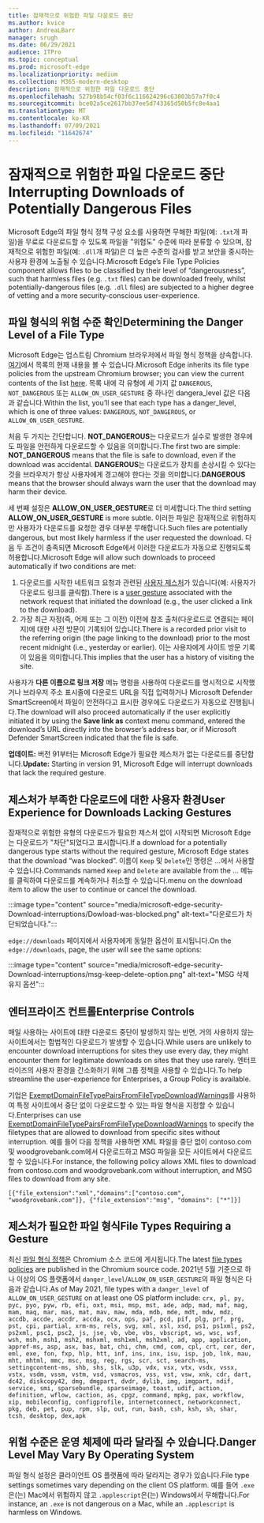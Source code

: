 ```yaml
---
title: 잠재적으로 위험한 파일 다운로드 중단
ms.author: kvice
author: AndreaLBarr
manager: srugh
ms.date: 06/29/2021
audience: ITPro
ms.topic: conceptual
ms.prod: microsoft-edge
ms.localizationpriority: medium
ms.collection: M365-modern-desktop
description: 잠재적으로 위험한 파일 다운로드 중단
ms.openlocfilehash: 527b98b54cf03f6c116624296c63803b57a7f0c4
ms.sourcegitcommit: bce02a5ce2617bb37ee5d743365d50b5fc8e4aa1
ms.translationtype: MT
ms.contentlocale: ko-KR
ms.lasthandoff: 07/09/2021
ms.locfileid: "11642674"
---
```

# <a name="interrupting-downloads-of-potentially-dangerous-files"></a><span data-ttu-id="00dfc-103">잠재적으로 위험한 파일 다운로드 중단</span><span class="sxs-lookup"><span data-stu-id="00dfc-103">Interrupting Downloads of Potentially Dangerous Files</span></span>

<span data-ttu-id="00dfc-104">Microsoft Edge의 파일 형식 정책 구성 요소를 사용하면 무해한 파일(예: `.txt`개 파일)을 무료로 다운로드할 수 있도록 파일을 "위험도" 수준에 따라 분류할 수 있으며, 잠재적으로 위험한 파일(예: `.dll`개 파일)은 더 높은 수준의 검사를 받고 보안을 중시하는 사용자 환경에 노출될 수 있습니다.</span><span class="sxs-lookup"><span data-stu-id="00dfc-104">Microsoft Edge’s File Type Policies component allows files to be classified by their level of “dangerousness”, such that harmless files (e.g. `.txt` files) can be downloaded freely, whilst potentially-dangerous files (e.g. `.dll` files) are subjected to a higher degree of vetting and a more security-conscious user-experience.</span></span>

## <a name="determining-the-danger-level-of-a-file-type"></a><span data-ttu-id="00dfc-105">파일 형식의 위험 수준 확인</span><span class="sxs-lookup"><span data-stu-id="00dfc-105">Determining the Danger Level of a File Type</span></span>

<span data-ttu-id="00dfc-106">Microsoft Edge는 업스트림 Chromium 브라우저에서 파일 형식 정책을 상속합니다. [여기](https://source.chromium.org/chromium/chromium/src/+/main:components/safe_browsing/core/resources/download_file_types.asciipb)에서 목록의 현재 내용을 볼 수 있습니다.</span><span class="sxs-lookup"><span data-stu-id="00dfc-106">Microsoft Edge inherits its file type policies from the upstream Chromium browser; you can view the current contents of the list [here](https://source.chromium.org/chromium/chromium/src/+/main:components/safe_browsing/core/resources/download_file_types.asciipb).</span></span> <span data-ttu-id="00dfc-107">목록 내에 각 유형에 세 가지 값 `DANGEROUS`, `NOT_DANGEROUS` 또는 `ALLOW_ON_USER_GESTURE` 중 하나인 dangera_level 값은 다음과 같습니다.</span><span class="sxs-lookup"><span data-stu-id="00dfc-107">Within the list, you’ll see that each type has a danger_level, which is one of three values: `DANGEROUS`, `NOT_DANGEROUS`, or `ALLOW_ON_USER_GESTURE`.</span></span>

<span data-ttu-id="00dfc-108">처음 두 가지는 간단합니다. **NOT_DANGEROUS**는 다운로드가 실수로 발생한 경우에도 파일을 안전하게 다운로드할 수 있음을 의미합니다.</span><span class="sxs-lookup"><span data-stu-id="00dfc-108">The first two are simple: **NOT_DANGEROUS** means that the file is safe to download, even if the download was accidental.</span></span> <span data-ttu-id="00dfc-109">**DANGEROUS**는 다운로드가 장치를 손상시킬 수 있다는 것을 브라우저가 항상 사용자에게 경고해야 한다는 것을 의미합니다.</span><span class="sxs-lookup"><span data-stu-id="00dfc-109">**DANGEROUS** means that the browser should always warn the user that the download may harm their device.</span></span>

<span data-ttu-id="00dfc-110">세 번째 설정은 **ALLOW_ON_USER_GESTURE**로 더 미세합니다.</span><span class="sxs-lookup"><span data-stu-id="00dfc-110">The third setting **ALLOW_ON_USER_GESTURE** is more subtle.</span></span> <span data-ttu-id="00dfc-111">이러한 파일은 잠재적으로 위험하지만 사용자가 다운로드를 요청한 경우 대부분 무해합니다.</span><span class="sxs-lookup"><span data-stu-id="00dfc-111">Such files are potentially dangerous, but most likely harmless if the user requested the download.</span></span> <span data-ttu-id="00dfc-112">다음 두 조건이 충족되면 Microsoft Edge에서 이러한 다운로드가 자동으로 진행되도록 허용합니다.</span><span class="sxs-lookup"><span data-stu-id="00dfc-112">Microsoft Edge will allow such downloads to proceed automatically if two conditions are met:</span></span>

1. <span data-ttu-id="00dfc-113">다운로드를 시작한 네트워크 요청과 관련된 [사용자 제스처](https://textslashplain.com/2020/05/18/browser-basics-user-gestures/)가 있습니다(예: 사용자가 다운로드 링크를 클릭함).</span><span class="sxs-lookup"><span data-stu-id="00dfc-113">There is a [user gesture](https://textslashplain.com/2020/05/18/browser-basics-user-gestures/) associated with the network request that initiated the download (e.g., the user clicked a link to the download).</span></span>
2. <span data-ttu-id="00dfc-114">가장 최근 자정(즉, 어제 또는 그 이전) 이전에 참조 출처(다운로드로 연결되는 페이지)에 대한 사전 방문이 기록되어 있습니다.</span><span class="sxs-lookup"><span data-stu-id="00dfc-114">There is a recorded prior visit to the referring origin (the page linking to the download) prior to the most recent midnight (i.e., yesterday or earlier).</span></span> <span data-ttu-id="00dfc-115">이는 사용자에게 사이트 방문 기록이 있음을 의미합니다.</span><span class="sxs-lookup"><span data-stu-id="00dfc-115">This implies that the user has a history of visiting the site.</span></span>

<span data-ttu-id="00dfc-116">사용자가 **다른 이름으로 링크 저장** 메뉴 명령을 사용하여 다운로드를 명시적으로 시작했거나 브라우저 주소 표시줄에 다운로드 URL을 직접 입력하거나 Microsoft Defender SmartScreen에서 파일이 안전하다고 표시한 경우에도 다운로드가 자동으로 진행됩니다.</span><span class="sxs-lookup"><span data-stu-id="00dfc-116">The download will also proceed automatically if the user explicitly initiated it by using the **Save link as** context menu command, entered the download’s URL directly into the browser’s address bar, or if Microsoft Defender SmartScreen indicated that the file is safe.</span></span>

<span data-ttu-id="00dfc-117">**업데이트:** 버전 91부터는 Microsoft Edge가 필요한 제스처가 없는 다운로드를 중단합니다.</span><span class="sxs-lookup"><span data-stu-id="00dfc-117">**Update:** Starting in version 91, Microsoft Edge will interrupt downloads that lack the required gesture.</span></span>

## <a name="user-experience-for-downloads-lacking-gestures"></a><span data-ttu-id="00dfc-118">제스처가 부족한 다운로드에 대한 사용자 환경</span><span class="sxs-lookup"><span data-stu-id="00dfc-118">User Experience for Downloads Lacking Gestures</span></span>

<span data-ttu-id="00dfc-119">잠재적으로 위험한 유형의 다운로드가 필요한 제스처 없이 시작되면 Microsoft Edge는 다운로드가 "차단"되었다고 표시합니다.</span><span class="sxs-lookup"><span data-stu-id="00dfc-119">If a download for a potentially dangerous type starts without the required gesture, Microsoft Edge states that the download “was blocked”.</span></span> <span data-ttu-id="00dfc-120">이름이 `Keep` 및 `Delete`인 명령은 ...에서 사용할 수 있습니다.</span><span class="sxs-lookup"><span data-stu-id="00dfc-120">Commands named `Keep` and `Delete` are available from the …</span></span> <span data-ttu-id="00dfc-121">메뉴를 클릭하여 다운로드를 계속하거나 취소할 수 있습니다.</span><span class="sxs-lookup"><span data-stu-id="00dfc-121">menu on the download item to allow the user to continue or cancel the download.</span></span>

:::image type="content" source="media/microsoft-edge-security-Download-interruptions/Dowload-was-blocked.png" alt-text="다운로드가 차단되었습니다.":::

<span data-ttu-id="00dfc-123">`edge://downloads` 페이지에서 사용자에게 동일한 옵션이 표시됩니다.</span><span class="sxs-lookup"><span data-stu-id="00dfc-123">On the `edge://downloads`, page, the user will see the same options:</span></span>

:::image type="content" source="media/microsoft-edge-security-Download-interruptions/msg-keep-delete-option.png" alt-text="MSG 삭제 유지 옵션":::

## <a name="enterprise-controls"></a><span data-ttu-id="00dfc-125">엔터프라이즈 컨트롤</span><span class="sxs-lookup"><span data-stu-id="00dfc-125">Enterprise Controls</span></span>

<span data-ttu-id="00dfc-126">매일 사용하는 사이트에 대한 다운로드 중단이 발생하지 않는 반면, 거의 사용하지 않는 사이트에서는 합법적인 다운로드가 발생할 수 있습니다.</span><span class="sxs-lookup"><span data-stu-id="00dfc-126">While users are unlikely to encounter download interruptions for sites they use every day, they might encounter them for legitimate downloads on sites that they use rarely.</span></span> <span data-ttu-id="00dfc-127">엔터프라이즈의 사용자 환경을 간소화하기 위해 그룹 정책을 사용할 수 있습니다.</span><span class="sxs-lookup"><span data-stu-id="00dfc-127">To help streamline the user-experience for Enterprises, a Group Policy is available.</span></span>

<span data-ttu-id="00dfc-128">기업은 [ExemptDomainFileTypePairsFromFileTypeDownloadWarnings](/deployedge/microsoft-edge-policies#exemptdomainfiletypepairsfromfiletypedownloadwarnings)를 사용하여 특정 사이트에서 중단 없이 다운로드할 수 있는 파일 형식을 지정할 수 있습니다.</span><span class="sxs-lookup"><span data-stu-id="00dfc-128">Enterprises can use [ExemptDomainFileTypePairsFromFileTypeDownloadWarnings](/deployedge/microsoft-edge-policies#exemptdomainfiletypepairsfromfiletypedownloadwarnings) to specify the filetypes that are allowed to download from specific sites without interruption.</span></span> <span data-ttu-id="00dfc-129">예를 들어 다음 정책을 사용하면 XML 파일을 중단 없이 contoso.com 및 woodgrovebank.com에서 다운로드하고 MSG 파일을 모든 사이트에서 다운로드할 수 있습니다.</span><span class="sxs-lookup"><span data-stu-id="00dfc-129">For instance, the following policy allows XML files to download from contoso.com and woodgrovebank.com without interruption, and MSG files to download from any site.</span></span>

`[{"file_extension":"xml","domains":["contoso.com", "woodgrovebank.com"]},
{"file_extension":"msg", "domains": ["*"]}]`

## <a name="file-types-requiring-a-gesture"></a><span data-ttu-id="00dfc-130">제스처가 필요한 파일 형식</span><span class="sxs-lookup"><span data-stu-id="00dfc-130">File Types Requiring a Gesture</span></span>

<span data-ttu-id="00dfc-131">최신 [파일 형식 정책](https://source.chromium.org/chromium/chromium/src/+/main:components/safe_browsing/core/resources/download_file_types.asciipb)은 Chromium 소스 코드에 게시됩니다.</span><span class="sxs-lookup"><span data-stu-id="00dfc-131">The latest [file types policies](https://source.chromium.org/chromium/chromium/src/+/main:components/safe_browsing/core/resources/download_file_types.asciipb) are published in the Chromium source code.</span></span> <span data-ttu-id="00dfc-132">2021년 5월 기준으로 하나 이상의 OS 플랫폼에서 `danger_level`/`ALLOW_ON_USER_GESTURE`의 파일 형식은 다음과 같습니다.</span><span class="sxs-lookup"><span data-stu-id="00dfc-132">As of May 2021, file types with a `danger_level` of `ALLOW_ON_USER_GESTURE` on at least one OS platform include:</span></span>
`crx, pl, py, pyc, pyo, pyw, rb, efi, oxt, msi, msp, mst, ade, adp, mad, maf, mag, mam, maq, mar, mas, mat, mav, maw, mda, mdb, mde, mdt, mdw, mdz, accdb, accde, accdr, accda, ocx, ops, paf, pcd, pif, plg, prf, prg, pst, cpi, partial, xrm-ms, rels, svg, xml, xsl, xsd, ps1, ps1xml, ps2, ps2xml, psc1, psc2, js, jse, vb, vbe, vbs, vbscript, ws, wsc, wsf, wsh, msh, msh1, msh2, mshxml, msh1xml, msh2xml, ad, app, application, appref-ms, asp, asx, bas, bat, chi, chm, cmd, com, cpl, crt, cer, der, eml, exe, fon, fxp, hlp, htt, inf, ins, inx, isu, isp, job, lnk, mau, mht, mhtml, mmc, msc, msg, reg, rgs, scr, sct, search-ms, settingcontent-ms, shb, shs, slk, u3p, vdx, vsx, vtx, vsdx, vssx, vstx, vsdm, vssm, vstm, vsd, vsmacros, vss, vst, vsw, xnk, cdr, dart, dc42, diskcopy42, dmg, dmgpart, dvdr, dylib, img, imgpart, ndif, service, smi, sparsebundle, sparseimage, toast, udif, action, definition, wflow, caction, as, cpgz, command, mpkg, pax, workflow, xip, mobileconfig, configprofile, internetconnect, networkconnect, pkg, deb, pet, pup, rpm, slp, out, run, bash, csh, ksh, sh, shar, tcsh, desktop, dex,apk`

## <a name="danger-level-may-vary-by-operating-system"></a><span data-ttu-id="00dfc-133">위험 수준은 운영 체제에 따라 달라질 수 있습니다.</span><span class="sxs-lookup"><span data-stu-id="00dfc-133">Danger Level May Vary By Operating System</span></span>

<span data-ttu-id="00dfc-134">파일 형식 설정은 클라이언트 OS 플랫폼에 따라 달라지는 경우가 있습니다.</span><span class="sxs-lookup"><span data-stu-id="00dfc-134">File type settings sometimes vary depending on the client OS platform.</span></span> <span data-ttu-id="00dfc-135">예를 들어 `.exe`은(는) Mac에서 위험하지 않고 `.applescript`은(는) Windows에서 무해합니다.</span><span class="sxs-lookup"><span data-stu-id="00dfc-135">For instance, an `.exe` is not dangerous on a Mac, while an `.applescript` is harmless on Windows.</span></span>

